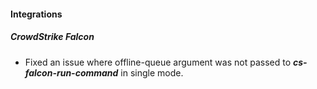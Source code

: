 
#### Integrations

##### CrowdStrike Falcon

- Fixed an issue where offline-queue argument was not passed to ***cs-falcon-run-command*** in single mode.

